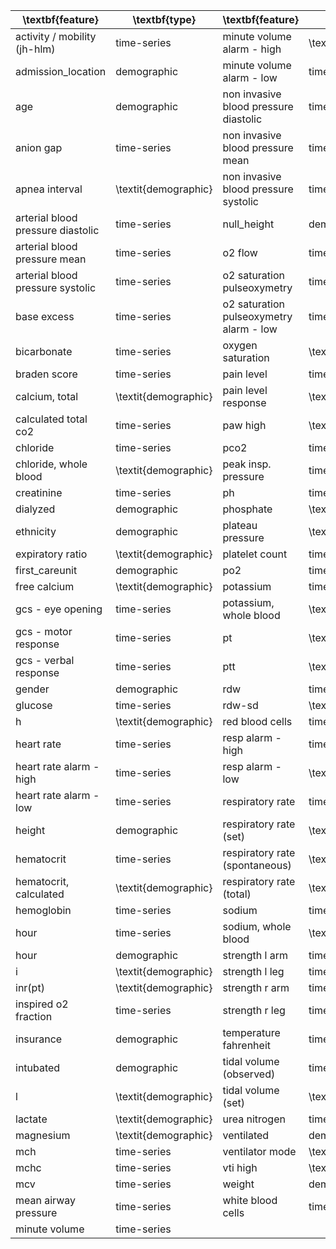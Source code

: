 | \textbf{feature}                  | \textbf{type}        | \textbf{feature}                        | \textbf{type}        |
|-----------------------------------|----------------------|-----------------------------------------|----------------------|
| activity / mobility   (jh-hlm)    | time-series          | minute volume alarm - high              | \textit{demographic} |
| admission\_location               | demographic          | minute volume alarm - low               | time-series          |
| age                               | demographic          | non invasive blood pressure diastolic   | time-series          |
| anion gap                         | time-series          | non invasive blood pressure mean        | time-series          |
| apnea interval                    | \textit{demographic} | non invasive blood pressure systolic    | time-series          |
| arterial blood pressure diastolic | time-series          | null\_height                            | demographic          |
| arterial blood pressure mean      | time-series          | o2 flow                                 | time-series          |
| arterial blood pressure systolic  | time-series          | o2 saturation pulseoxymetry             | time-series          |
| base excess                       | time-series          | o2 saturation pulseoxymetry alarm - low | time-series          |
| bicarbonate                       | time-series          | oxygen saturation                       | \textit{demographic} |
| braden score                      | time-series          | pain level                              | time-series          |
| calcium, total                    | \textit{demographic} | pain level response                     | \textit{demographic} |
| calculated total co2              | time-series          | paw high                                | \textit{demographic} |
| chloride                          | time-series          | pco2                                    | time-series          |
| chloride, whole blood             | \textit{demographic} | peak insp. pressure                     | time-series          |
| creatinine                        | time-series          | ph                                      | time-series          |
| dialyzed                          | demographic          | phosphate                               | \textit{demographic} |
| ethnicity                         | demographic          | plateau pressure                        | \textit{demographic} |
| expiratory ratio                  | \textit{demographic} | platelet count                          | time-series          |
| first\_careunit                   | demographic          | po2                                     | time-series          |
| free calcium                      | \textit{demographic} | potassium                               | time-series          |
| gcs - eye opening                 | time-series          | potassium, whole blood                  | \textit{demographic} |
| gcs - motor response              | time-series          | pt                                      | \textit{demographic} |
| gcs - verbal response             | time-series          | ptt                                     | \textit{demographic} |
| gender                            | demographic          | rdw                                     | time-series          |
| glucose                           | time-series          | rdw-sd                                  | \textit{demographic} |
| h                                 | \textit{demographic} | red blood cells                         | time-series          |
| heart rate                        | time-series          | resp alarm - high                       | time-series          |
| heart rate alarm - high           | time-series          | resp alarm - low                        | \textit{demographic} |
| heart rate alarm - low            | time-series          | respiratory rate                        | time-series          |
| height                            | demographic          | respiratory rate (set)                  | \textit{demographic} |
| hematocrit                        | time-series          | respiratory rate (spontaneous)          | \textit{demographic} |
| hematocrit, calculated            | \textit{demographic} | respiratory rate (total)                | \textit{demographic} |
| hemoglobin                        | time-series          | sodium                                  | time-series          |
| hour                              | time-series          | sodium, whole blood                     | \textit{demographic} |
| hour                              | demographic          | strength l arm                          | time-series          |
| i                                 | \textit{demographic} | strength l leg                          | time-series          |
| inr(pt)                           | \textit{demographic} | strength r arm                          | time-series          |
| inspired o2 fraction              | time-series          | strength r leg                          | time-series          |
| insurance                         | demographic          | temperature fahrenheit                  | time-series          |
| intubated                         | demographic          | tidal volume (observed)                 | time-series          |
| l                                 | \textit{demographic} | tidal volume (set)                      | \textit{demographic} |
| lactate                           | \textit{demographic} | urea nitrogen                           | time-series          |
| magnesium                         | \textit{demographic} | ventilated                              | demographic          |
| mch                               | time-series          | ventilator mode                         | \textit{demographic} |
| mchc                              | time-series          | vti high                                | \textit{demographic} |
| mcv                               | time-series          | weight                                  | demographic          |
| mean airway pressure              | time-series          | white blood cells                       | time-series          |
| minute volume                     | time-series          |                                         |                      |

